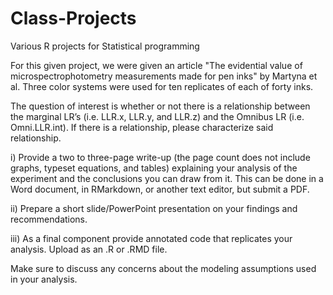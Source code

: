 # Class-Projects
Various R projects for Statistical programming

For this given project, we were given an article "The evidential value
of microspectrophotometry measurements made for pen inks" by Martyna et
al. Three color systems were used for ten replicates of each of forty
inks. 

The question of interest is whether or not there is a relationship between
the marginal LR’s (i.e. LLR.x, LLR.y, and LLR.z) and the Omnibus LR 
(i.e. Omni.LLR.int). If there is a relationship, please characterize said relationship.

 

i)    Provide a two to three-page write-up (the page count does not include graphs, 
typeset equations, and tables) explaining your analysis of the experiment and the 
conclusions you can draw from it.  This can be done in a Word document, in 
RMarkdown, or another text editor, but submit a PDF.

ii)  Prepare a short slide/PowerPoint presentation on your findings and recommendations.

iii) As a final component provide annotated code that replicates your analysis. Upload 
as an .R or .RMD file.

Make sure to discuss any concerns about the modeling assumptions used in your analysis.
